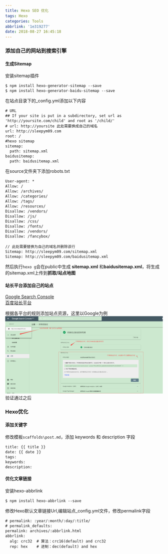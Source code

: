 ```yaml
---
title: Hexo SEO 优化
tags: Hexo
categories: Tools
abbrlink: '1e319277'
date: 2018-08-27 16:45:18
---
```


### 添加自己的网站到搜索引擎
#### 生成Sitemap  
安装sitemap插件
```
$ npm install hexo-generator-sitemap --save
$ npm install hexo-generator-baidu-sitemap --save
```
<!-- more -->
在站点目录下的_config.yml添加以下内容  
```
# URL
## If your site is put in a subdirectory, set url as 'http://yoursite.com/child' and root as '/child/'
# url: http://yoursite 此处需要换成自己的域名
url: http://sleepym09.com
root: /
#hexo sitemap
sitemap:
  path: sitemap.xml
baidusitemap:
  path: baidusitemap.xml
```
在source文件夹下添加robots.txt  
```
User-agent: *
Allow: /
Allow: /archives/
Allow: /categories/
Allow: /tags/ 
Allow: /resources/ 
Disallow: /vendors/
Disallow: /js/
Disallow: /css/
Disallow: /fonts/
Disallow: /vendors/
Disallow: /fancybox/

// 此处需要替换为自己的域名并删除该行
Sitemap: http://sleepym09.com/sitemap.xml
Sitemap: http://sleepym09.com/baidusitemap.xml
```
然后执行`hexo g`会在public中生成 **sitemap.xml** 和**baidusitemap.xml**，将生成的sitemap.xml上传到**抓取/站点地图**  
#### 站长平台添加自己的站点  
[Google Search Console][b9d0c5c3]  
[百度站长平台][730d921f]

  [b9d0c5c3]: https://search.google.com/search-console "Google站长工具"
  [730d921f]: https://ziyuan.baidu.com/site/siteadd "百度站长平台"
根据各平台的规则添加站点资源，这里以Google为例 
![Google添加站点](\images\Hexo-SEO-优化\1.png)  
验证通过之后
### Hexo优化 
#### 添加关键字  
修改模板`scaffolds\post.md`，添加 keywords 和 description 字段  
```
title: {{ title }}
date: {{ date }}
tags: 
keywords:
description:
```
#### 优化文章链接
安装hexo-abbrlink
```
$ npm install hexo-abbrlink --save
```
修改Hexo默认文章链接Url,编辑站点_config.yml文件，修改permalink字段
```
# permalink: :year/:month/:day/:title/
# permalink_defaults:
permalink: archives/:abbrlink.html
abbrlink:
  alg: crc32  # 算法：crc16(default) and crc32
  rep: hex    # 进制：dec(default) and hex
```
